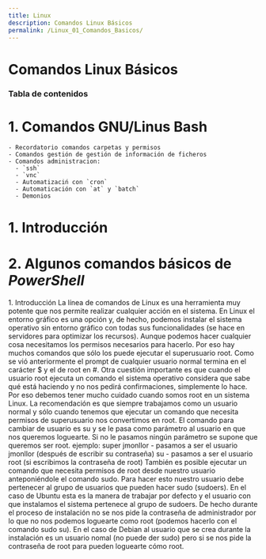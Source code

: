 ```yaml
---
title: Linux
description: Comandos Linux Básicos
permalink: /Linux_01_Comandos_Basicos/
---
```


<h1>Comandos Linux Básicos</h1>

<h3>Tabla de contenidos</h3>

# 1. Comandos GNU/Linus Bash
    - Recordatorio comandos carpetas y permisos
    - Comandos gestión de gestión de información de ficheros
    - Comandos administracion:
      - `ssh`
      - `vnc`
      - Automatizaciń con `cron`
      - Automaticación con `at` y `batch`
      - Demonios
# 1. Introducción


# 2. Algunos comandos básicos de ***PowerShell***


1\. Introducción La línea de comandos de Linux es una herramienta muy potente que nos permite realizar cualquier acción en el sistema. En Linux el entorno gráfico es una opción y, de hecho, podemos instalar el sistema operativo sin entorno gráfico con todas sus funcionalidades (se hace en servidores para optimizar los recursos). Aunque podemos hacer cualquier cosa necesitamos los permisos necesarios para hacerlo. Por eso hay muchos comandos que sólo los puede ejecutar el superusuario root. Como se vió anteriormente el prompt de cualquier usuario normal termina en el carácter $ y el de root en #. Otra cuestión importante es que cuando el usuario root ejecuta un comando el sistema operativo considera que sabe qué está haciendo y no nos pedirá confirmaciones, simplemente lo hace. Por eso debemos tener mucho cuidado cuando somos root en un sistema Linux. La recomendación es que siempre trabajamos como un usuario normal y sólo cuando tenemos que ejecutar un comando que necesita permisos de superusuario nos convertimos en root. El comando para cambiar de usuario es su y se le pasa como parámetro al usuario en que nos queremos loguearte. Si no le pasamos ningún parámetro se supone que queremos ser root. ejemplo: super jmonllor - pasamos a ser el usuario jmonllor (después de escribir su contraseña) su - pasamos a ser el usuario root (si escribimos la contraseña de root) También es posible ejecutar un comando que necesita permisos de root desde nuestro usuario anteponiéndole el comando sudo. Para hacer esto nuestro usuario debe pertenecer al grupo de usuarios que pueden hacer sudo (sudoers). En el caso de Ubuntu esta es la manera de trabajar por defecto y el usuario con que instalamos el sistema pertenece al grupo de sudoers. De hecho durante el proceso de instalación no se nos pide la contraseña de administrador por lo que no nos podemos loguearte como root (podemos hacerlo con el comando sudo su). En el caso de Debian al usuario que se crea durante la instalación es un usuario nomal (no puede der sudo) pero si se nos pide la contraseña de root para pueden loguearte cómo root.